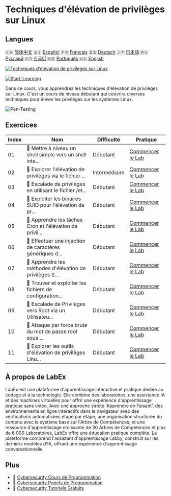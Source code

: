 # Techniques d'élévation de privilèges sur Linux

## Langues

🇨🇳 [简体中文](README_zh.md) 🇪🇸 [Español](README_es.md) 🇫🇷 [Français](README_fr.md) 🇩🇪 [Deutsch](README_de.md) 🇯🇵 [日本語](README_ja.md) 🇷🇺 [Русский](README_ru.md) 🇰🇷 [한국어](README_ko.md) 🇧🇷 [Português](README_pt.md) 🇺🇸 [English](README.md) 

[![Techniques d'élévation de privilèges sur Linux](https://cover-creator.labex.io/privilege-escalation-techniques-on-linux.png?lang=fr)](https://labex.io/fr/courses/privilege-escalation-techniques-on-linux)

[![Start-Learning](https://img.shields.io/badge/Start-Learning-whitesmoke?style=for-the-badge)](https://labex.io/fr/courses/privilege-escalation-techniques-on-linux)

Dans ce cours, vous apprendrez les techniques d'élévation de privilèges sur Linux. C'est un cours de niveau débutant qui couvrira diverses techniques pour élever les privilèges sur les systèmes Linux.

![Pen-Testing](https://img.shields.io/badge/Pen-Testing-whitesmoke?style=for-the-badge&logo=pen-testing)


## Exercices

|   Index | Nom                                                       | Difficulté    | Pratique                                                                                                                                                     |
|---------|-----------------------------------------------------------|---------------|--------------------------------------------------------------------------------------------------------------------------------------------------------------|
|      01 | 📖  Mettre à niveau un shell simple vers un shell inte... | Débutant      | <a target='_blank' href='https://labex.io/fr/tutorials/upgrade-simple-shell-to-interactive-shell-in-nmap-416148'>Commencer le Lab</a>                        |
|      02 | 📖  Explorer l'élévation de privilèges via le fichier ... | Intermédiaire | <a target='_blank' href='https://labex.io/fr/tutorials/explore-privilege-escalation-via-etc-passwd-file-in-nmap-416141'>Commencer le Lab</a>                 |
|      03 | 📖  Escalade de privilèges en utilisant le fichier /et... | Débutant      | <a target='_blank' href='https://labex.io/fr/tutorials/escalate-privileges-using-etc-shadow-file-in-linux-416142'>Commencer le Lab</a>                       |
|      04 | 📖  Exploiter les binaires SUID pour l'élévation de pr... | Débutant      | <a target='_blank' href='https://labex.io/fr/tutorials/nmap-exploit-suid-binaries-for-privilege-escalation-in-linux-416147'>Commencer le Lab</a>             |
|      05 | 📖  Apprendre les tâches Cron et l'élévation de privil... | Débutant      | <a target='_blank' href='https://labex.io/fr/tutorials/learn-cron-jobs-and-privilege-escalation-in-nmap-416140'>Commencer le Lab</a>                         |
|      06 | 📖  Effectuer une injection de caractères génériques d... | Débutant      | <a target='_blank' href='https://labex.io/fr/tutorials/perform-wildcard-injection-in-nmap-for-privilege-escalation-416144'>Commencer le Lab</a>              |
|      07 | 📖  Apprendre les méthodes d'élévation de privilèges S... | Débutant      | <a target='_blank' href='https://labex.io/fr/tutorials/learn-sudo-privilege-escalation-methods-in-nmap-416145'>Commencer le Lab</a>                          |
|      08 | 📖  Trouver et exploiter les fichiers de configuration... | Débutant      | <a target='_blank' href='https://labex.io/fr/tutorials/find-and-exploit-sensitive-config-files-for-privilege-escalation-in-nmap-416138'>Commencer le Lab</a> |
|      09 | 📖  Escalade de Privilèges vers Root via un Utilisateu... | Débutant      | <a target='_blank' href='https://labex.io/fr/tutorials/nmap-escalate-privileges-to-root-via-intermediate-user-in-nmap-416146'>Commencer le Lab</a>           |
|      10 | 📖  Attaque par force brute du mot de passe root sous ... | Débutant      | <a target='_blank' href='https://labex.io/fr/tutorials/brute-force-root-password-in-linux-with-sucrack-and-hydra-416139'>Commencer le Lab</a>                |
|      11 | 📖  Explorer les outils d'élévation de privilèges Linu... | Débutant      | <a target='_blank' href='https://labex.io/fr/tutorials/explore-linux-privilege-escalation-tools-in-nmap-416143'>Commencer le Lab</a>                         |

## À propos de LabEx

LabEx est une plateforme d'apprentissage interactive et pratique dédiée au codage et à la technologie. Elle combine des laboratoires, une assistance IA et des machines virtuelles pour offrir une expérience d'apprentissage pratique sans vidéo. Avec une approche stricte 'Apprendre en Faisant', des environnements en ligne interactifs dans le navigateur avec des vérifications automatisées étape par étape, une organisation structurée du contenu avec le système basé sur l'Arbre de Compétences, et une ressource d'apprentissage croissante de 30 Arbres de Compétences et plus de 6 000 Laboratoires, LabEx offre une éducation pratique complète. La plateforme comprend l'assistant d'apprentissage Labby, construit sur les derniers modèles d'IA, offrant une expérience d'apprentissage conversationnelle.

## Plus

- 🔗 [Cybersecurity Cours de Programmation](https://github.com/labex-labs/awesome-programming-courses)
- 🔗 [Cybersecurity Projets de Programmation](https://github.com/labex-labs/awesome-programming-projects)
- 🔗 [Cybersecurity Tutoriels Gratuits](https://github.com/labex-labs/cybersecurity-free-tutorials)

